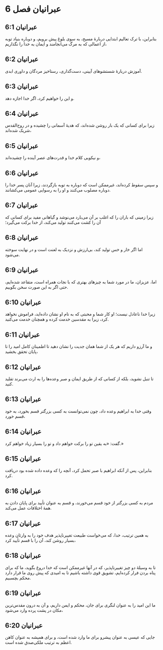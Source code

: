 # عبرانیان فصل 6

## عبرانیان 6:1
بنابراین، با ترک تعالیم ابتدایی دربارهٔ مسیح، به سوی بلوغ پیش برویم، و دوباره بنیاد توبه از اعمالی که به مرگ می‌انجامند و ایمان به خدا را نگذاریم،

## عبرانیان 6:2
آموزش دربارهٔ شستشوهای آیینی، دست‌گذاری، رستاخیز مردگان و داوری ابدی.

## عبرانیان 6:3
و این را خواهیم کرد، اگر خدا اجازه دهد.

## عبرانیان 6:4
زیرا برای کسانی که یک بار روشن شده‌اند، که هدیهٔ آسمانی را چشیده و در روح‌القدس شریک شده‌اند،

## عبرانیان 6:5
و نیکویی کلام خدا و قدرت‌های عصر آینده را چشیده‌اند،

## عبرانیان 6:6
و سپس سقوط کرده‌اند، غیرممکن است که دوباره به توبه بازگردند، زیرا آنان پسر خدا را دوباره مصلوب می‌کنند و او را به رسوایی عمومی می‌کشانند.

## عبرانیان 6:7
زیرا زمینی که باران را که اغلب بر آن می‌بارد می‌نوشد و گیاهانی مفید برای کسانی که آن را کشت می‌کنند تولید می‌کند، از خدا برکت می‌گیرد؛

## عبرانیان 6:8
اما اگر خار و خس تولید کند، بی‌ارزش و نزدیک به لعنت است و در نهایت سوخته می‌شود.

## عبرانیان 6:9
اما، عزیزان، ما در مورد شما به چیزهای بهتری که با نجات همراه است، متقاعد شده‌ایم، حتی اگر به این صورت سخن بگوییم.

## عبرانیان 6:10
زیرا خدا ناعادل نیست؛ او کار شما و محبتی که به نام او نشان داده‌اید، فراموش نخواهد کرد، زیرا به مقدسین خدمت کرده و همچنان خدمت می‌کنید.

## عبرانیان 6:11
و ما آرزو داریم که هر یک از شما همان جدیت را نشان دهید تا اطمینان کامل امید را تا پایان تحقق بخشید،

## عبرانیان 6:12
تا تنبل نشوید، بلکه از کسانی که از طریق ایمان و صبر وعده‌ها را به ارث می‌برند تقلید کنید.

## عبرانیان 6:13
وقتی خدا به ابراهیم وعده داد، چون نمی‌توانست به کسی بزرگتر قسم بخورد، به خود قسم خورد،

## عبرانیان 6:14
گفت: «به یقین تو را برکت خواهم داد و تو را بسیار زیاد خواهم کرد.»

## عبرانیان 6:15
بنابراین، پس از آنکه ابراهیم با صبر تحمل کرد، آنچه را که وعده داده شده بود دریافت کرد.

## عبرانیان 6:16
مردم به کسی بزرگتر از خود قسم می‌خورند، و قسم به عنوان تأیید برای پایان دادن به همهٔ اختلافات عمل می‌کند.

## عبرانیان 6:17
به همین ترتیب، خدا، که می‌خواست طبیعت تغییرناپذیر هدف خود را به وارثان وعده بسیار روشن کند، آن را با قسم تأیید کرد،

## عبرانیان 6:18
تا به وسیلهٔ دو چیز تغییرناپذیر، که در آنها غیرممکن است که خدا دروغ بگوید، ما که برای پناه بردن فرار کرده‌ایم، تشویق قوی داشته باشیم تا به امیدی که پیش روی ما قرار دارد محکم بچسبیم.

## عبرانیان 6:19
ما این امید را به عنوان لنگری برای جان، محکم و ایمن داریم، و آن به درون مقدس‌ترین مکان در پشت پرده وارد می‌شود،

## عبرانیان 6:20
جایی که عیسی به عنوان پیشرو برای ما وارد شده است، و برای همیشه به عنوان کاهن اعظم به ترتیب ملکی‌صدق شده است.
